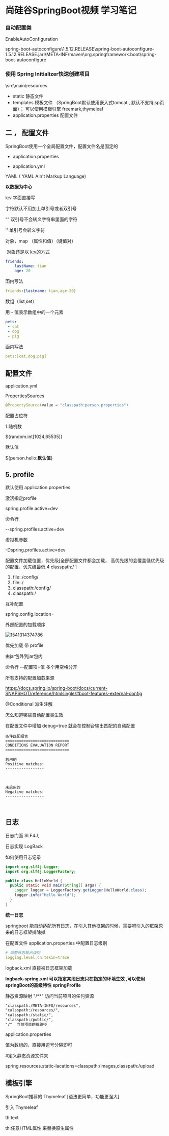 # 尚硅谷SpringBoot视频  学习笔记



### 自动配置类

EnableAutoConfiguration

spring-boot-autoconfigure\1.5.12.RELEASE\spring-boot-autoconfigure-1.5.12.RELEASE.jar!\META-INF\maven\org.springframework.boot\spring-boot-autoconfigure





### 使用 Spring Initializer快速创建项目



\src\main\resources

- static 静态文件
- templates 模板文件 （SpringBoot默认使用嵌入式tomcat , 默认不支持jsp页面）； 可以使用模板引擎 freemark,thymeleaf
- application.properties 配置文件



## 二 ， 配置文件

SpringBoot使用一个全局配置文件，配置文件名是固定的

- application.properties

- application.yml


YAML ( YAML Ain't Markup Language)

**以数据为中心**



k:v 字面直接写

字符默认不用加上单引号或者双引号

“” 双引号不会转义字符串里面的字符

'' 单引号会转义字符



对象，map （属性和值）（键值对）

​	对象还是以 k:v的方式

~~~yaml
friends:
    lastName: tian
    age: 20
~~~

函内写法

~~~yaml
friends:{lastname: tian,age:20}
~~~





数组（list,set）

用 -  值表示数组中的一个元素

~~~yaml
pets:
 - cat
 - dog
 - pig
~~~

函内写法

~~~yaml
pets:[cat,dog,pig]
~~~

## 配置文件

application.yml



PropertiesSources

~~~java
@PropertySource(value = "classpath:person.properties")
~~~

配置占位符

1.随机数

${random.int[1024,65535]}

默认值

${person.hello:**默认值**}



## 5. profile

默认使用 application.properties



激活指定profile 

spring.profile.active=dev



命令行

--spring.profiles.active=dev

虚拟机参数

-Dspring.profiles.active=dev



配置文件加载位置，优先级[全部配置文件都会加载， 高优先级的会覆盖低优先级的配置，优先级最低 4 classpath:/  ]

1. file:./config/
2. file:./
3. classpath:/config/
4. classpath:/



互补配置

spring.config.location=



外部配置的加载顺序

![1541314374786](C:\Users\Tekin\AppData\Roaming\Typora\typora-user-images\1541314374786.png)

优先加载 带 profile

由jar包外到jar包内



命令行  --配置项=值   多个用空格分开



所有支持的配置加载来源

https://docs.spring.io/spring-boot/docs/current-SNAPSHOT/reference/htmlsingle/#boot-features-external-config



@Conditional  派生注解



怎么知道哪些自动配置类生效

在配置文件中增加  debug=true   就会在控制台输出匹配的自动配置





~~~text
条件匹配报告
============================
CONDITIONS EVALUATION REPORT
============================

启用的
Positive matches:
-----------------



未启用的
Negative matches:
-----------------



~~~



## 日志

日志门面  SLF4J,

日志实现  LogBack



如何使用日志记录

```java
import org.slf4j.Logger;
import org.slf4j.LoggerFactory;

public class HelloWorld {
  public static void main(String[] args) {
    Logger logger = LoggerFactory.getLogger(HelloWorld.class);
    logger.info("Hello World");
  }
}
```



**统一日志**



springboot 能自动适配所有日志，在引入其他框架的时候，需要吧引入的框架原来的日志框架排除掉



在配置文件 application.properties 中配置日志级别

```yaml
# 调整日志输出级别
logging.level.cn.tekin=trace
```



logback.xml   直接被日志框架加载



**logback-spring.xml  可以指定某段日志只在指定的环境生效  ,可以使用springBoot的高级特性  springProfile**



静态资源映射    "/**" 访问当前项目的任何资源

~~~xml
"classpath:/META-INFO/resources",
"calsspath:/resources/",
"calsspath:/static/",
"classpath:/public/",
"/"  当前项目的根路径
~~~



application.properties   

值为数组的，直接用逗号分隔即可

#定义静态资源文件夹

spring.resources.static-lacations=classpath:/images,classpath:/upload



## 模板引擎

SpringBoot推荐的 Thymeleaf  [语法更简单，功能更强大]

引入 Thymeleaf



th:text 

th:任意HTML属性 来替换原生属性











